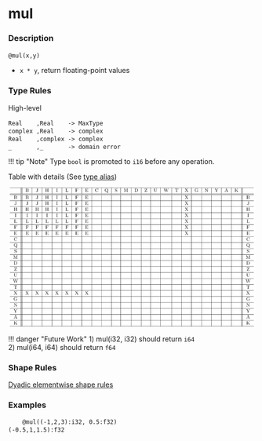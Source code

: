# mul

### Description

`@mul(x,y)`

- `x * y`, return floating-point values

### Type Rules

High-level

```no-highlight
Real    ,Real    -> MaxType
complex ,Real    -> complex
Real    ,complex -> complex
_       ,_       -> domain error
``` 

!!! tip "Note"
    Type `bool` is promoted to `i16` before any operation.

Table with details (See [type alias](../../../horseir/#types))

![multiplication](../types/mul.png)

!!! danger "Future Work"
    1) mul(i32, i32) should return `i64` <br>
    2) mul(i64, i64) should return `f64`

### Shape Rules

[Dyadic elementwise shape rules](../../../horseir/#dyadic-elementwise)

### Examples

```no-highlight
    @mul((-1,2,3):i32, 0.5:f32)
(-0.5,1,1.5):f32
```
